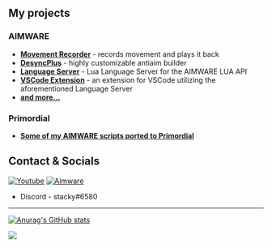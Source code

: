 ## My projects

### AIMWARE
- [**Movement Recorder**](https://github.com/stqcky/Aimware-Recorder) - records movement and plays it back
- [**DesyncPlus**](https://github.com/stqcky/DesyncPlus) - highly customizable antiaim builder
- [**Language Server**](https://github.com/stqcky/aimware-language-server) - Lua Language Server for the AIMWARE LUA API
- [**VSCode Extension**](https://github.com/stqcky/vscode-aimware) - an extension for VSCode utilizing the aforementioned Language Server
- [**and more...**](https://github.com/stqcky/AimwareScripts)

### Primordial
- [**Some of my AIMWARE scripts ported to Primordial**](https://github.com/stqcky/primordial-luas)

## Contact & Socials

[![Youtube](https://img.shields.io/badge/YouTube-FF0000?style=for-the-badge&logo=youtube&logoColor=white)](https://youtube.com/stqcky)
[![Aimware](https://img.shields.io/badge/AIMWARE-a?color=e85454&style=for-the-badge)](https://aimware.net/forum/user/218912)


- Discord - stacky#6580

---

[![Anurag's GitHub stats](https://github-readme-stats.vercel.app/api?username=stqcky&show_icons=true&theme=dark)](https://github.com/anuraghazra/github-readme-stats)

![](https://komarev.com/ghpvc/?username=stqcky&style=for-the-badge)
